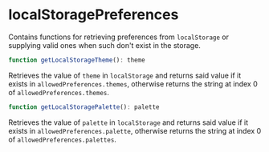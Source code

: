 # localStoragePreferences
Contains functions for retrieving preferences from ``localStorage`` or supplying valid ones when such don't exist in the storage.

```typescript
function getLocalStorageTheme(): theme
```
Retrieves the value of ``theme`` in ``localStorage`` and returns said value if it exists in ``allowedPreferences.themes``, otherwise returns the string at index 0 of ``allowedPreferences.themes``.

```typescript
function getLocalStoragePalette(): palette
```
Retrieves the value of ``palette`` in ``localStorage`` and returns said value if it exists in ``allowedPreferences.palette``, otherwise returns the string at index 0 of ``allowedPreferences.palettes``.